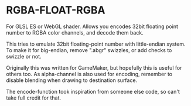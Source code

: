 # RGBA-FLOAT-RGBA
For GLSL ES or WebGL shader. 
Allows you encodes 32bit floating point number to RGBA color channels, and decode them back. 

This tries to emulate 32bit floating-point number with little-endian system. 
To make it for big-endian, remove ".abgr" swizzles, or add checks to swizzle or not.

Originally this was written for GameMaker, but hopefully this is useful for others too.
As alpha-channel is also used for encoding, remember to disable blending when drawing to destination surface.

The encode-function took inspiration from someone else code, so can't take full credit for that.
